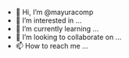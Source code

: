 - 👋 Hi, I’m @mayuracomp
- 👀 I’m interested in ...
- 🌱 I’m currently learning ...
- 💞️ I’m looking to collaborate on ...
- 📫 How to reach me ...

<!---
mayuracomp/mayuracomp is a ✨ special ✨ repository because its `README.md` (this file) appears on your GitHub profile.
You can click the Preview link to take a look at your changes.
--->
